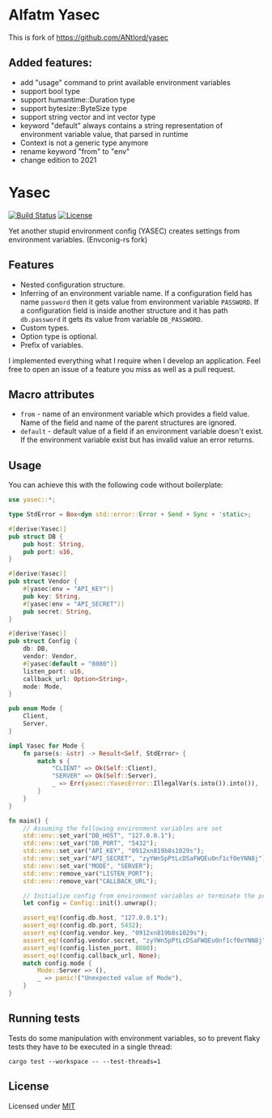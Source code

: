 # Alfatm Yasec

This is fork of https://github.com/ANtlord/yasec

## Added features:

- add "usage" command to print available environment variables
- support bool type
- support humantime::Duration type
- support bytesize::ByteSize type
- support string vector and int vector type
- keyword "default" always contains a string representation of environment variable value, that parsed in runtime
- Context is not a generic type anymore
- rename keyword "from" to "env"
- change edition to 2021

# Yasec

[![Build Status](https://travis-ci.org/ANtlord/yasec.svg?branch=master)](https://travis-ci.org/ANtlord/yasec)
[![License](https://img.shields.io/badge/license-MIT-blue.svg)](LICENSE)

Yet another stupid environment config (YASEC) creates settings from environment variables. (Envconig-rs fork)

## Features

- Nested configuration structure.
- Inferring of an environment variable name. If a configuration field has name `password` then it gets value from environment variable `PASSWORD`.
  If a configuration field is inside another structure and it has path `db.password` it gets its value from variable `DB_PASSWORD`.
- Custom types.
- Option type is optional.
- Prefix of variables.

I implemented everything what I require when I develop an application. Feel free to open an issue of a feature you miss as well as a pull request.

## Macro attributes

- `from` - name of an environment variable which provides a field value. Name of the field and name of the parent structures are ignored.
- `default` - default value of a field if an environment variable doesn't exist. If the environment variable exist but has invalid value an error returns.

## Usage

You can achieve this with the following code without boilerplate:

```rust
use yasec::*;

type StdError = Box<dyn std::error::Error + Send + Sync + 'static>;

#[derive(Yasec)]
pub struct DB {
    pub host: String,
    pub port: u16,
}

#[derive(Yasec)]
pub struct Vendor {
    #[yasec(env = "API_KEY")]
    pub key: String,
    #[yasec(env = "API_SECRET")]
    pub secret: String,
}

#[derive(Yasec)]
pub struct Config {
    db: DB,
    vendor: Vendor,
    #[yasec(default = "8080")]
    listen_port: u16,
    callback_url: Option<String>,
    mode: Mode,
}

pub enum Mode {
    Client,
    Server,
}

impl Yasec for Mode {
    fn parse(s: &str) -> Result<Self, StdError> {
        match s {
            "CLIENT" => Ok(Self::Client),
            "SERVER" => Ok(Self::Server),
            _ => Err(yasec::YasecError::IllegalVar(s.into()).into()),
        }
    }
}

fn main() {
    // Assuming the following environment variables are set
    std::env::set_var("DB_HOST", "127.0.0.1");
    std::env::set_var("DB_PORT", "5432");
    std::env::set_var("API_KEY", "0912xn819b8s1029s");
    std::env::set_var("API_SECRET", "zyYWn5pPtLcDSaFWQEu0nf1cf0eYNN8j");
    std::env::set_var("MODE", "SERVER");
    std::env::remove_var("LISTEN_PORT");
    std::env::remove_var("CALLBACK_URL");

    // Initialize config from environment variables or terminate the process.
    let config = Config::init().unwrap();

    assert_eq!(config.db.host, "127.0.0.1");
    assert_eq!(config.db.port, 5432);
    assert_eq!(config.vendor.key, "0912xn819b8s1029s");
    assert_eq!(config.vendor.secret, "zyYWn5pPtLcDSaFWQEu0nf1cf0eYNN8j");
    assert_eq!(config.listen_port, 8080);
    assert_eq!(config.callback_url, None);
    match config.mode {
        Mode::Server => (),
        _ => panic!("Unexpected value of Mode"),
    }
}
```

## Running tests

Tests do some manipulation with environment variables, so to
prevent flaky tests they have to be executed in a single thread:

```
cargo test --workspace -- --test-threads=1
```

## License

Licensed under [MIT](LICENSE)
